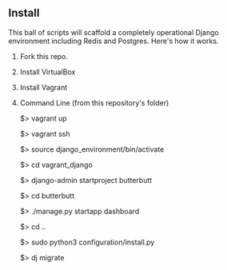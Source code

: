 
Install
-------
This ball of scripts will scaffold a completely operational Django environment including Redis and Postgres.
Here's how it works.

1. Fork this repo.

2. Install VirtualBox

3. Install Vagrant

4. Command Line (from this repository's folder)

    $> vagrant up

    $> vagrant ssh

    $> source django_environment/bin/activate

    $> cd vagrant_django

    $> django-admin startproject butterbutt

    $> cd butterbutt

    $> ./manage.py startapp dashboard

    $> cd ..

    $> sudo python3 configuration/install.py

    $> dj migrate

